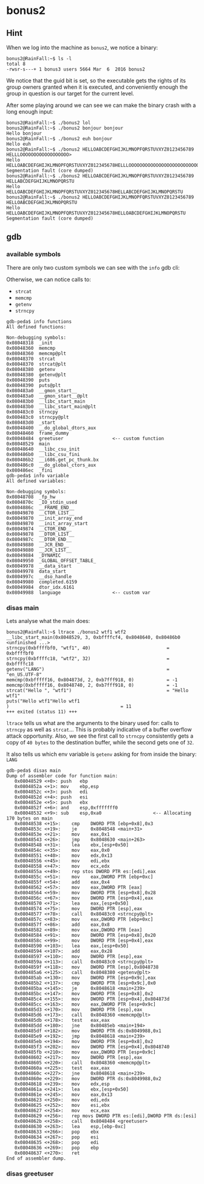 # bonus2

## Hint

When we log into the machine as `bonus2`, we notice a binary:

```shell-session
bonus2@RainFall:~$ ls -l
total 8
-rwsr-s---+ 1 bonus3 users 5664 Mar  6  2016 bonus2
```

We notice that the guid bit is set, so the executable gets the rights of its group owners granted when it is executed, and conveniently enough the group in question is our target for the current level.

After some playing around we can see we can make the binary crash with a long enough input:

```shell-session
bonus2@RainFall:~$ ./bonus2 lol
bonus2@RainFall:~$ ./bonus2 bonjour bonjour
Hello bonjour
bonus2@RainFall:~$ ./bonus2 euh bonjour
Hello euh
bonus2@RainFall:~$ ./bonus2 HELLOABCDEFGHIJKLMNOPFQRSTUVXYZ0123456789 HELLLOOOOOOOOOOOOOOOOOO>
Hello HELLOABCDEFGHIJKLMNOPFQRSTUVXYZ012345678HELLLOOOOOOOOOOOOOOOOOOOOOOOOOOO
Segmentation fault (core dumped)
bonus2@RainFall:~$ ./bonus2 HELLOABCDEFGHIJKLMNOPFQRSTUVXYZ0123456789 HELLABCDEFGHIJKLMNOPQRSTU
Hello HELLOABCDEFGHIJKLMNOPFQRSTUVXYZ012345678HELLABCDEFGHIJKLMNOPQRSTU
bonus2@RainFall:~$ ./bonus2 HELLOABCDEFGHIJKLMNOPFQRSTUVXYZ0123456789 HELLOABCDEFGHIJKLMNOPQRSTU
Hello HELLOABCDEFGHIJKLMNOPFQRSTUVXYZ012345678HELLOABCDEFGHIJKLMNOPQRSTU
Segmentation fault (core dumped)
```

## gdb

### available symbols

There are only two custom symbols we can see with the `info` gdb cli:

Otherwise, we can notice calls to:
- `strcat`
- `memcmp`
- `getenv`
- `strncpy`

```gdb
gdb-peda$ info functions
All defined functions:

Non-debugging symbols:
0x08048318  _init
0x08048360  memcmp
0x08048360  memcmp@plt
0x08048370  strcat
0x08048370  strcat@plt
0x08048380  getenv
0x08048380  getenv@plt
0x08048390  puts
0x08048390  puts@plt
0x080483a0  __gmon_start__
0x080483a0  __gmon_start__@plt
0x080483b0  __libc_start_main
0x080483b0  __libc_start_main@plt
0x080483c0  strncpy
0x080483c0  strncpy@plt
0x080483d0  _start
0x08048400  __do_global_dtors_aux
0x08048460  frame_dummy
0x08048484  greetuser                  <-- custom function
0x08048529  main
0x08048640  __libc_csu_init
0x080486b0  __libc_csu_fini
0x080486b2  __i686.get_pc_thunk.bx
0x080486c0  __do_global_ctors_aux
0x080486ec  _fini
gdb-peda$ info variable
All defined variables:

Non-debugging symbols:
0x08048708  _fp_hw
0x0804870c  _IO_stdin_used
0x0804886c  __FRAME_END__
0x08049870  __CTOR_LIST__
0x08049870  __init_array_end
0x08049870  __init_array_start
0x08049874  __CTOR_END__
0x08049878  __DTOR_LIST__
0x0804987c  __DTOR_END__
0x08049880  __JCR_END__
0x08049880  __JCR_LIST__
0x08049884  _DYNAMIC
0x08049950  _GLOBAL_OFFSET_TABLE_
0x08049978  __data_start
0x08049978  data_start
0x0804997c  __dso_handle
0x08049980  completed.6159
0x08049984  dtor_idx.6161
0x08049988  language                   <-- custom var 
```

### disas main

Lets analyse what the main does:

```shell-session
bonus2@RainFall:~$ ltrace ./bonus2 wtf1 wtf2
__libc_start_main(0x8048529, 3, 0xbffffcf4, 0x8048640, 0x80486b0 <unfinished ...>
strncpy(0xbffffbf0, "wtf1", 40)                            = 0xbffffbf0
strncpy(0xbffffc18, "wtf2", 32)                            = 0xbffffc18
getenv("LANG")                                             = "en_US.UTF-8"
memcmp(0xbfffff16, 0x804873d, 2, 0xb7fff918, 0)            = -1
memcmp(0xbfffff16, 0x8048740, 2, 0xb7fff918, 0)            = -1
strcat("Hello ", "wtf1")                                   = "Hello wtf1"
puts("Hello wtf1"Hello wtf1
)                                         = 11
+++ exited (status 11) +++
```

`ltrace` tells us what are the arguments to the binary used for: calls to `strncpy` as well as `strcat`... This is probably indicative of a buffer overflow attack opportunity.
Also, we see the first call to `strncpy` consistently gets a copy of `40 bytes` to the destination buffer, while the second gets one of `32`.


It also tells us which env variable is `getenv` asking for from inside the binary: `LANG`


```gdb
gdb-peda$ disas main
Dump of assembler code for function main:
   0x08048529 <+0>:	push   ebp
   0x0804852a <+1>:	mov    ebp,esp
   0x0804852c <+3>:	push   edi
   0x0804852d <+4>:	push   esi
   0x0804852e <+5>:	push   ebx
   0x0804852f <+6>:	and    esp,0xfffffff0
   0x08048532 <+9>:	sub    esp,0xa0                   <-- Allocating 170 bytes on main
   0x08048538 <+15>:	cmp    DWORD PTR [ebp+0x8],0x3
   0x0804853c <+19>:	je     0x8048548 <main+31>
   0x0804853e <+21>:	mov    eax,0x1
   0x08048543 <+26>:	jmp    0x8048630 <main+263>
   0x08048548 <+31>:	lea    ebx,[esp+0x50]
   0x0804854c <+35>:	mov    eax,0x0
   0x08048551 <+40>:	mov    edx,0x13
   0x08048556 <+45>:	mov    edi,ebx
   0x08048558 <+47>:	mov    ecx,edx
   0x0804855a <+49>:	rep stos DWORD PTR es:[edi],eax
   0x0804855c <+51>:	mov    eax,DWORD PTR [ebp+0xc]
   0x0804855f <+54>:	add    eax,0x4
   0x08048562 <+57>:	mov    eax,DWORD PTR [eax]
   0x08048564 <+59>:	mov    DWORD PTR [esp+0x8],0x28
   0x0804856c <+67>:	mov    DWORD PTR [esp+0x4],eax
   0x08048570 <+71>:	lea    eax,[esp+0x50]
   0x08048574 <+75>:	mov    DWORD PTR [esp],eax
   0x08048577 <+78>:	call   0x80483c0 <strncpy@plt>
   0x0804857c <+83>:	mov    eax,DWORD PTR [ebp+0xc]
   0x0804857f <+86>:	add    eax,0x8
   0x08048582 <+89>:	mov    eax,DWORD PTR [eax]
   0x08048584 <+91>:	mov    DWORD PTR [esp+0x8],0x20
   0x0804858c <+99>:	mov    DWORD PTR [esp+0x4],eax
   0x08048590 <+103>:	lea    eax,[esp+0x50]
   0x08048594 <+107>:	add    eax,0x28
   0x08048597 <+110>:	mov    DWORD PTR [esp],eax
   0x0804859a <+113>:	call   0x80483c0 <strncpy@plt>
   0x0804859f <+118>:	mov    DWORD PTR [esp],0x8048738
   0x080485a6 <+125>:	call   0x8048380 <getenv@plt>
   0x080485ab <+130>:	mov    DWORD PTR [esp+0x9c],eax
   0x080485b2 <+137>:	cmp    DWORD PTR [esp+0x9c],0x0
   0x080485ba <+145>:	je     0x8048618 <main+239>
   0x080485bc <+147>:	mov    DWORD PTR [esp+0x8],0x2
   0x080485c4 <+155>:	mov    DWORD PTR [esp+0x4],0x804873d
   0x080485cc <+163>:	mov    eax,DWORD PTR [esp+0x9c]
   0x080485d3 <+170>:	mov    DWORD PTR [esp],eax
   0x080485d6 <+173>:	call   0x8048360 <memcmp@plt>
   0x080485db <+178>:	test   eax,eax
   0x080485dd <+180>:	jne    0x80485eb <main+194>
   0x080485df <+182>:	mov    DWORD PTR ds:0x8049988,0x1
   0x080485e9 <+192>:	jmp    0x8048618 <main+239>
   0x080485eb <+194>:	mov    DWORD PTR [esp+0x8],0x2
   0x080485f3 <+202>:	mov    DWORD PTR [esp+0x4],0x8048740
   0x080485fb <+210>:	mov    eax,DWORD PTR [esp+0x9c]
   0x08048602 <+217>:	mov    DWORD PTR [esp],eax
   0x08048605 <+220>:	call   0x8048360 <memcmp@plt>
   0x0804860a <+225>:	test   eax,eax
   0x0804860c <+227>:	jne    0x8048618 <main+239>
   0x0804860e <+229>:	mov    DWORD PTR ds:0x8049988,0x2
   0x08048618 <+239>:	mov    edx,esp
   0x0804861a <+241>:	lea    ebx,[esp+0x50]
   0x0804861e <+245>:	mov    eax,0x13
   0x08048623 <+250>:	mov    edi,edx
   0x08048625 <+252>:	mov    esi,ebx
   0x08048627 <+254>:	mov    ecx,eax
   0x08048629 <+256>:	rep movs DWORD PTR es:[edi],DWORD PTR ds:[esi]
   0x0804862b <+258>:	call   0x8048484 <greetuser>
   0x08048630 <+263>:	lea    esp,[ebp-0xc]
   0x08048633 <+266>:	pop    ebx
   0x08048634 <+267>:	pop    esi
   0x08048635 <+268>:	pop    edi
   0x08048636 <+269>:	pop    ebp
   0x08048637 <+270>:	ret
End of assembler dump.
```

### disas greetuser
